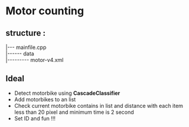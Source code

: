 # Motor counting
## structure : <br>
|--- mainfile.cpp <br>
|------ data <br>
|--------- motor-v4.xml <br>

## Ideal
* Detect motorbike using <strong>CascadeClassifier</strong><br/>
* Add motorbikes to an list<br/>
* Check current motorbike contains in list and distance with each item less than 20 pixel and minimum time is 2 second<br/>
* Set ID and fun !!!<br/>

